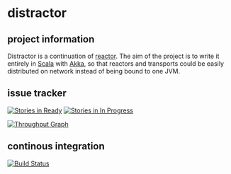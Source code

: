 distractor
==========

## project information
Distractor is a continuation of [reactor](https://github.com/FutureProcessing/reactor). The aim of the project is to write
it entirely in [Scala](http://www.scala-lang.org/) with [Akka](http://akka.io/), so that reactors and transports could 
be easily distributed on network instead of being bound to one JVM.
## issue tracker
[![Stories in Ready](https://badge.waffle.io/gmaslowski/distractor.svg?label=ready&title=Ready)](http://waffle.io/gmaslowski/distractor)
[![Stories in In Progress](https://badge.waffle.io/gmaslowski/distractor.svg?label=in%20progress&title=In%20Progress)](http://waffle.io/gmaslowski/distractor)

[![Throughput Graph](https://graphs.waffle.io/gmaslowski/distractor/throughput.svg)](https://waffle.io/gmaslowski/distractor/metrics)

## continous integration
[![Build Status](https://snap-ci.com/gmaslowski/distractor/branch/develop/build_image)](https://snap-ci.com/gmaslowski/distractor/branch/develop)

